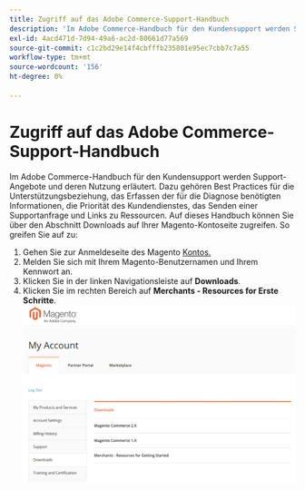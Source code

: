 ```yaml
---
title: Zugriff auf das Adobe Commerce-Support-Handbuch
description: 'Im Adobe Commerce-Handbuch für den Kundensupport werden Support-Angebote und deren Nutzung erläutert. Dazu gehören Best Practices für die Unterstützungsbeziehung, das Erfassen der für die Diagnose benötigten Informationen, die Priorität des Kundendienstes, das Senden einer Supportanfrage und Links zu Ressourcen. Auf dieses Handbuch können Sie über den Abschnitt Downloads auf Ihrer Magento-Kontoseite zugreifen. So greifen Sie auf zu:'
exl-id: 4acd471d-7d94-49a6-ac2d-80661d77a569
source-git-commit: c1c2bd29e14f4cbfffb235801e95ec7cbb7c7a55
workflow-type: tm+mt
source-wordcount: '156'
ht-degree: 0%

---
```


# Zugriff auf das Adobe Commerce-Support-Handbuch

Im Adobe Commerce-Handbuch für den Kundensupport werden Support-Angebote und deren Nutzung erläutert. Dazu gehören Best Practices für die Unterstützungsbeziehung, das Erfassen der für die Diagnose benötigten Informationen, die Priorität des Kundendienstes, das Senden einer Supportanfrage und Links zu Ressourcen. Auf dieses Handbuch können Sie über den Abschnitt Downloads auf Ihrer Magento-Kontoseite zugreifen. So greifen Sie auf zu:

1. Gehen Sie zur Anmeldeseite des Magento [Kontos.](https://account.magento.com/customer/account/login)
1. Melden Sie sich mit Ihrem Magento-Benutzernamen und Ihrem Kennwort an.
1. Klicken Sie in der linken Navigationsleiste auf **Downloads**.
1. Klicken Sie im rechten Bereich auf **Merchants - Resources for Erste Schritte**.  ![access_magento_commerce_customer_support_guide.png](assets/access_magento_commerce_customer_support_guide.png)
